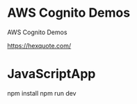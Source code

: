 # AWS Cognito Demos

AWS Cognito Demos


https://hexquote.com/


# JavaScriptApp

npm install
npm run dev






